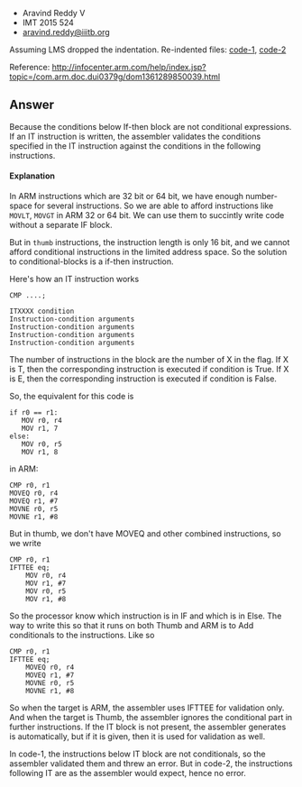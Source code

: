 - Aravind Reddy V
- IMT 2015 524
- aravind.reddy@iiitb.org

Assuming LMS dropped the indentation. Re-indented files: [code-1](./code1.s), [code-2](./code2.s)

Reference: http://infocenter.arm.com/help/index.jsp?topic=/com.arm.doc.dui0379g/dom1361289850039.html

## Answer

Because the conditions below If-then block are not conditional expressions. If an IT instruction is written, the assembler validates the conditions specified in the IT instruction against the conditions in the following instructions.

#### Explanation

In ARM instructions which are 32 bit or 64 bit, we have enough number-space for several instructions. So we are able to afford instructions like `MOVLT`, `MOVGT` in ARM 32 or 64 bit. We can use them to succintly write code without a separate IF block.

But in `thumb` instructions, the instruction length is only 16 bit, and we cannot afford conditional instructions in the limited address space. So the solution to conditional-blocks is a if-then instruction.

Here's how an IT instruction works
```
CMP ....;

ITXXXX condition
Instruction-condition arguments
Instruction-condition arguments
Instruction-condition arguments
Instruction-condition arguments
```
The number of instructions in the block are the number of X in the flag. If X is T, then the corresponding instruction is executed if condition is True. If X is E, then the corresponding instruction is executed if condition is False.

So, the equivalent for this code is
```
if r0 == r1:
   MOV r0, r4
   MOV r1, 7
else:
   MOV r0, r5
   MOV r1, 8
```
in ARM:
```
CMP r0, r1
MOVEQ r0, r4
MOVEQ r1, #7
MOVNE r0, r5
MOVNE r1, #8
```

But in thumb, we don't have MOVEQ and other combined instructions, so we write
```
CMP r0, r1
IFTTEE eq;
	MOV r0, r4
	MOV r1, #7
	MOV r0, r5
	MOV r1, #8
```

So the processor know which instruction is in IF and which is in Else. The way to write this so that it runs on both Thumb and ARM is to Add conditionals to the instructions. Like so
```
CMP r0, r1
IFTTEE eq;
	MOVEQ r0, r4
	MOVEQ r1, #7
	MOVNE r0, r5
	MOVNE r1, #8
```

So when the target is ARM, the assembler uses IFTTEE for validation only. 
And when the target is Thumb, the assembler ignores the conditional part in further instructions. If the IT block is not present, the assembler generates is automatically, but if it is given, then it is used for validation as well.

In code-1, the instructions below IT block are not conditionals, so the assembler validated them and threw an error. But in code-2, the instructions following IT are as the assembler would expect, hence no error.





